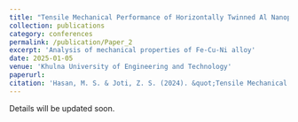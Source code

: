 ```yaml
---
title: "Tensile Mechanical Performance of Horizontally Twinned Al Nanopillar by Molecular Dynamics Analysis."
collection: publications
category: conferences
permalink: /publication/Paper_2
excerpt: 'Analysis of mechanical properties of Fe-Cu-Ni alloy'
date: 2025-01-05
venue: 'Khulna University of Engineering and Technology'
paperurl: 
citation: 'Hasan, M. S. & Joti, Z. S. (2024). &quot;Tensile Mechanical Performance of Horizontally Twinned Al Nanopillar by Molecular Dynamics Analysis.&quot; <i>Proceedings of the 8th International Conference on Mechanical, Industrial and Energy Engineering. </i>Khulna, Bangladesh.'
---
```

Details will be updated soon.
